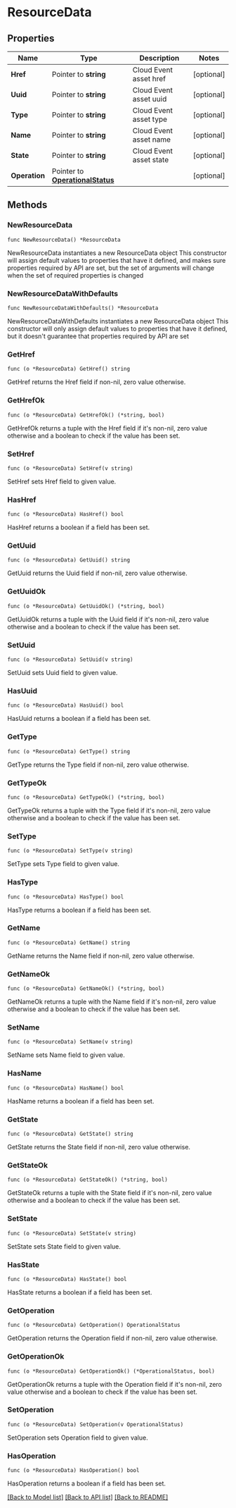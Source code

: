 # ResourceData

## Properties

Name | Type | Description | Notes
------------ | ------------- | ------------- | -------------
**Href** | Pointer to **string** | Cloud Event asset href | [optional] 
**Uuid** | Pointer to **string** | Cloud Event asset uuid | [optional] 
**Type** | Pointer to **string** | Cloud Event asset type | [optional] 
**Name** | Pointer to **string** | Cloud Event asset name | [optional] 
**State** | Pointer to **string** | Cloud Event asset state | [optional] 
**Operation** | Pointer to [**OperationalStatus**](OperationalStatus.md) |  | [optional] 

## Methods

### NewResourceData

`func NewResourceData() *ResourceData`

NewResourceData instantiates a new ResourceData object
This constructor will assign default values to properties that have it defined,
and makes sure properties required by API are set, but the set of arguments
will change when the set of required properties is changed

### NewResourceDataWithDefaults

`func NewResourceDataWithDefaults() *ResourceData`

NewResourceDataWithDefaults instantiates a new ResourceData object
This constructor will only assign default values to properties that have it defined,
but it doesn't guarantee that properties required by API are set

### GetHref

`func (o *ResourceData) GetHref() string`

GetHref returns the Href field if non-nil, zero value otherwise.

### GetHrefOk

`func (o *ResourceData) GetHrefOk() (*string, bool)`

GetHrefOk returns a tuple with the Href field if it's non-nil, zero value otherwise
and a boolean to check if the value has been set.

### SetHref

`func (o *ResourceData) SetHref(v string)`

SetHref sets Href field to given value.

### HasHref

`func (o *ResourceData) HasHref() bool`

HasHref returns a boolean if a field has been set.

### GetUuid

`func (o *ResourceData) GetUuid() string`

GetUuid returns the Uuid field if non-nil, zero value otherwise.

### GetUuidOk

`func (o *ResourceData) GetUuidOk() (*string, bool)`

GetUuidOk returns a tuple with the Uuid field if it's non-nil, zero value otherwise
and a boolean to check if the value has been set.

### SetUuid

`func (o *ResourceData) SetUuid(v string)`

SetUuid sets Uuid field to given value.

### HasUuid

`func (o *ResourceData) HasUuid() bool`

HasUuid returns a boolean if a field has been set.

### GetType

`func (o *ResourceData) GetType() string`

GetType returns the Type field if non-nil, zero value otherwise.

### GetTypeOk

`func (o *ResourceData) GetTypeOk() (*string, bool)`

GetTypeOk returns a tuple with the Type field if it's non-nil, zero value otherwise
and a boolean to check if the value has been set.

### SetType

`func (o *ResourceData) SetType(v string)`

SetType sets Type field to given value.

### HasType

`func (o *ResourceData) HasType() bool`

HasType returns a boolean if a field has been set.

### GetName

`func (o *ResourceData) GetName() string`

GetName returns the Name field if non-nil, zero value otherwise.

### GetNameOk

`func (o *ResourceData) GetNameOk() (*string, bool)`

GetNameOk returns a tuple with the Name field if it's non-nil, zero value otherwise
and a boolean to check if the value has been set.

### SetName

`func (o *ResourceData) SetName(v string)`

SetName sets Name field to given value.

### HasName

`func (o *ResourceData) HasName() bool`

HasName returns a boolean if a field has been set.

### GetState

`func (o *ResourceData) GetState() string`

GetState returns the State field if non-nil, zero value otherwise.

### GetStateOk

`func (o *ResourceData) GetStateOk() (*string, bool)`

GetStateOk returns a tuple with the State field if it's non-nil, zero value otherwise
and a boolean to check if the value has been set.

### SetState

`func (o *ResourceData) SetState(v string)`

SetState sets State field to given value.

### HasState

`func (o *ResourceData) HasState() bool`

HasState returns a boolean if a field has been set.

### GetOperation

`func (o *ResourceData) GetOperation() OperationalStatus`

GetOperation returns the Operation field if non-nil, zero value otherwise.

### GetOperationOk

`func (o *ResourceData) GetOperationOk() (*OperationalStatus, bool)`

GetOperationOk returns a tuple with the Operation field if it's non-nil, zero value otherwise
and a boolean to check if the value has been set.

### SetOperation

`func (o *ResourceData) SetOperation(v OperationalStatus)`

SetOperation sets Operation field to given value.

### HasOperation

`func (o *ResourceData) HasOperation() bool`

HasOperation returns a boolean if a field has been set.


[[Back to Model list]](../README.md#documentation-for-models) [[Back to API list]](../README.md#documentation-for-api-endpoints) [[Back to README]](../README.md)


